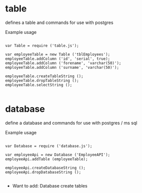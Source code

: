 table
=====

defines a table and commands for use with postgres

Example usage

```node

var Table = require ('table.js');

var employeeTable = new Table ('tblEmployees');
employeeTable.addColumn ('id', 'serial', true);
employeeTable.addColumn ('forename', 'varchar(50)');
employeeTable.addColumn ('surname', 'varchar(50)');

employeeTable.createTableString ();
employeeTable.dropTableString ();
employeeTable.selectString ();


```

database
========

define a database and commands for use with postgres / ms sql

Example usage

```node

var Database = require ('database.js');

var employeeApi = new Database ('EmployeeAPI');
employeeApi.addTable (employeeTable);

employeeApi.createDatabaseString ();
employeeApi.dropDatabaseString ();


```

- Want to add: Database create tables